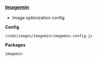 ### [Imagemin](https://github.com/imagemin/imagemin)

-   Image optimization config

**Config**

    /code/images/imagemin/imagemin.config.js

**Packages**

    imagemin
